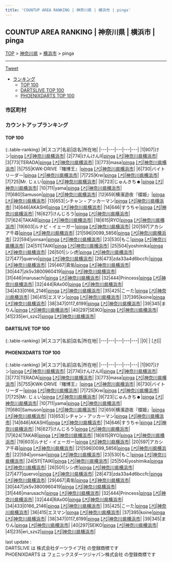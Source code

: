 ```yaml
---
title: 'COUNTUP AREA RANKING | 神奈川県 | 横浜市 | pinga'
---
```

## COUNTUP AREA RANKING | 神奈川県 | 横浜市 | pinga

[TOP](/darts/rank/) > [神奈川県](/darts/rank/神奈川県/) > [横浜市](/darts/rank/神奈川県/横浜市/) > pinga

___

<a href="https://twitter.com/share?ref_src=twsrc%5Etfw" data-text="COUNTUP AREA RANKING | 神奈川県横浜市pinga" class="twitter-share-button" data-hashtags="DARTSLIVE,PHOENIXDARTS,darts,ダーツ" data-show-count="false">Tweet</a>

* [ランキング](#カウントアップランキング)
    * [TOP 100](#top-100)
    * [DARTSLIVE TOP 100](#dartslive-top-100)
    * [PHOENIXDARTS TOP 100](#phoenixdarts-top-100)

### 市区町村

<ul>

</ul>

### カウントアップランキング

#### TOP 100



{:.table-ranking}
|#|スコア|名前|店名|所在地|
|---|---|---|---|---|
|1|907|<span class="rank-name-pd">けン</span>|<a href="/darts/rank/shops/89943.html">pinga</a> <a href="https://vs.phoenixdarts.com/jp/shop/shopDetailInfo/s_89943?s_seq=89943">[↗]</a>|<a href="/darts/rank/神奈川県/横浜市">神奈川県横浜市</a>|
|2|774|<span class="rank-name-pd">けんけんⅡ</span>|<a href="/darts/rank/shops/89943.html">pinga</a> <a href="https://vs.phoenixdarts.com/jp/shop/shopDetailInfo/s_89943?s_seq=89943">[↗]</a>|<a href="/darts/rank/神奈川県/横浜市">神奈川県横浜市</a>|
|3|773|<span class="rank-name-pd">TERADA</span>|<a href="/darts/rank/shops/89943.html">pinga</a> <a href="https://vs.phoenixdarts.com/jp/shop/shopDetailInfo/s_89943?s_seq=89943">[↗]</a>|<a href="/darts/rank/神奈川県/横浜市">神奈川県横浜市</a>|
|3|773|<span class="rank-name-pd">masa</span>|<a href="/darts/rank/shops/89943.html">pinga</a> <a href="https://vs.phoenixdarts.com/jp/shop/shopDetailInfo/s_89943?s_seq=89943">[↗]</a>|<a href="/darts/rank/神奈川県/横浜市">神奈川県横浜市</a>|
|5|755|<span class="rank-name-pd">KWK-DRIVE『賭博王』</span>|<a href="/darts/rank/shops/89943.html">pinga</a> <a href="https://vs.phoenixdarts.com/jp/shop/shopDetailInfo/s_89943?s_seq=89943">[↗]</a>|<a href="/darts/rank/神奈川県/横浜市">神奈川県横浜市</a>|
|6|730|<span class="rank-name-pd">バイトリーダー</span>|<a href="/darts/rank/shops/89943.html">pinga</a> <a href="https://vs.phoenixdarts.com/jp/shop/shopDetailInfo/s_89943?s_seq=89943">[↗]</a>|<a href="/darts/rank/神奈川県/横浜市">神奈川県横浜市</a>|
|7|725|<span class="rank-name-pd">Krei</span>|<a href="/darts/rank/shops/89943.html">pinga</a> <a href="https://vs.phoenixdarts.com/jp/shop/shopDetailInfo/s_89943?s_seq=89943">[↗]</a>|<a href="/darts/rank/神奈川県/横浜市">神奈川県横浜市</a>|
|7|725|<span class="rank-name-pd">Mr. じぇい</span>|<a href="/darts/rank/shops/89943.html">pinga</a> <a href="https://vs.phoenixdarts.com/jp/shop/shopDetailInfo/s_89943?s_seq=89943">[↗]</a>|<a href="/darts/rank/神奈川県/横浜市">神奈川県横浜市</a>|
|9|723|<span class="rank-name-pd">じゅんきち☻</span>|<a href="/darts/rank/shops/89943.html">pinga</a> <a href="https://vs.phoenixdarts.com/jp/shop/shopDetailInfo/s_89943?s_seq=89943">[↗]</a>|<a href="/darts/rank/神奈川県/横浜市">神奈川県横浜市</a>|
|10|711|<span class="rank-name-pd">yama</span>|<a href="/darts/rank/shops/89943.html">pinga</a> <a href="https://vs.phoenixdarts.com/jp/shop/shopDetailInfo/s_89943?s_seq=89943">[↗]</a>|<a href="/darts/rank/神奈川県/横浜市">神奈川県横浜市</a>|
|11|680|<span class="rank-name-pd">Samuson</span>|<a href="/darts/rank/shops/89943.html">pinga</a> <a href="https://vs.phoenixdarts.com/jp/shop/shopDetailInfo/s_89943?s_seq=89943">[↗]</a>|<a href="/darts/rank/神奈川県/横浜市">神奈川県横浜市</a>|
|12|659|<span class="rank-name-pd">横濱遊夜『蝶姫』</span>|<a href="/darts/rank/shops/89943.html">pinga</a> <a href="https://vs.phoenixdarts.com/jp/shop/shopDetailInfo/s_89943?s_seq=89943">[↗]</a>|<a href="/darts/rank/神奈川県/横浜市">神奈川県横浜市</a>|
|13|653|<span class="rank-name-pd">シチャン・アッカーマン</span>|<a href="/darts/rank/shops/89943.html">pinga</a> <a href="https://vs.phoenixdarts.com/jp/shop/shopDetailInfo/s_89943?s_seq=89943">[↗]</a>|<a href="/darts/rank/神奈川県/横浜市">神奈川県横浜市</a>|
|14|646|<span class="rank-name-pd">AKASHI</span>|<a href="/darts/rank/shops/89943.html">pinga</a> <a href="https://vs.phoenixdarts.com/jp/shop/shopDetailInfo/s_89943?s_seq=89943">[↗]</a>|<a href="/darts/rank/神奈川県/横浜市">神奈川県横浜市</a>|
|14|646|<span class="rank-name-pd">すうちゃ</span>|<a href="/darts/rank/shops/89943.html">pinga</a> <a href="https://vs.phoenixdarts.com/jp/shop/shopDetailInfo/s_89943?s_seq=89943">[↗]</a>|<a href="/darts/rank/神奈川県/横浜市">神奈川県横浜市</a>|
|16|627|<span class="rank-name-pd">けんじろう</span>|<a href="/darts/rank/shops/89943.html">pinga</a> <a href="https://vs.phoenixdarts.com/jp/shop/shopDetailInfo/s_89943?s_seq=89943">[↗]</a>|<a href="/darts/rank/神奈川県/横浜市">神奈川県横浜市</a>|
|17|624|<span class="rank-name-pd">TAKAB</span>|<a href="/darts/rank/shops/89943.html">pinga</a> <a href="https://vs.phoenixdarts.com/jp/shop/shopDetailInfo/s_89943?s_seq=89943">[↗]</a>|<a href="/darts/rank/神奈川県/横浜市">神奈川県横浜市</a>|
|18|615|<span class="rank-name-pd">RYO</span>|<a href="/darts/rank/shops/89943.html">pinga</a> <a href="https://vs.phoenixdarts.com/jp/shop/shopDetailInfo/s_89943?s_seq=89943">[↗]</a>|<a href="/darts/rank/神奈川県/横浜市">神奈川県横浜市</a>|
|19|603|<span class="rank-name-pd">ルナピ・イェーガー</span>|<a href="/darts/rank/shops/89943.html">pinga</a> <a href="https://vs.phoenixdarts.com/jp/shop/shopDetailInfo/s_89943?s_seq=89943">[↗]</a>|<a href="/darts/rank/神奈川県/横浜市">神奈川県横浜市</a>|
|20|597|<span class="rank-name-pd">アカシア千尋</span>|<a href="/darts/rank/shops/89943.html">pinga</a> <a href="https://vs.phoenixdarts.com/jp/shop/shopDetailInfo/s_89943?s_seq=89943">[↗]</a>|<a href="/darts/rank/神奈川県/横浜市">神奈川県横浜市</a>|
|21|596|<span class="rank-name-pd">0099_5856</span>|<a href="/darts/rank/shops/89943.html">pinga</a> <a href="https://vs.phoenixdarts.com/jp/shop/shopDetailInfo/s_89943?s_seq=89943">[↗]</a>|<a href="/darts/rank/神奈川県/横浜市">神奈川県横浜市</a>|
|22|594|<span class="rank-name-pd">yonsan</span>|<a href="/darts/rank/shops/89943.html">pinga</a> <a href="https://vs.phoenixdarts.com/jp/shop/shopDetailInfo/s_89943?s_seq=89943">[↗]</a>|<a href="/darts/rank/神奈川県/横浜市">神奈川県横浜市</a>|
|23|530|<span class="rank-name-pd">もこ</span>|<a href="/darts/rank/shops/89943.html">pinga</a> <a href="https://vs.phoenixdarts.com/jp/shop/shopDetailInfo/s_89943?s_seq=89943">[↗]</a>|<a href="/darts/rank/神奈川県/横浜市">神奈川県横浜市</a>|
|24|511|<span class="rank-name-pd">TAIKI</span>|<a href="/darts/rank/shops/89943.html">pinga</a> <a href="https://vs.phoenixdarts.com/jp/shop/shopDetailInfo/s_89943?s_seq=89943">[↗]</a>|<a href="/darts/rank/神奈川県/横浜市">神奈川県横浜市</a>|
|25|504|<span class="rank-name-pd">yoshimika</span>|<a href="/darts/rank/shops/89943.html">pinga</a> <a href="https://vs.phoenixdarts.com/jp/shop/shopDetailInfo/s_89943?s_seq=89943">[↗]</a>|<a href="/darts/rank/神奈川県/横浜市">神奈川県横浜市</a>|
|26|501|<span class="rank-name-pd">シシ虎</span>|<a href="/darts/rank/shops/89943.html">pinga</a> <a href="https://vs.phoenixdarts.com/jp/shop/shopDetailInfo/s_89943?s_seq=89943">[↗]</a>|<a href="/darts/rank/神奈川県/横浜市">神奈川県横浜市</a>|
|27|477|<span class="rank-name-pd">quervo</span>|<a href="/darts/rank/shops/89943.html">pinga</a> <a href="https://vs.phoenixdarts.com/jp/shop/shopDetailInfo/s_89943?s_seq=89943">[↗]</a>|<a href="/darts/rank/神奈川県/横浜市">神奈川県横浜市</a>|
|28|473|<span class="rank-name-pd">zda33a4d6bccfc</span>|<a href="/darts/rank/shops/89943.html">pinga</a> <a href="https://vs.phoenixdarts.com/jp/shop/shopDetailInfo/s_89943?s_seq=89943">[↗]</a>|<a href="/darts/rank/神奈川県/横浜市">神奈川県横浜市</a>|
|29|467|<span class="rank-name-pd">真佑</span>|<a href="/darts/rank/shops/89943.html">pinga</a> <a href="https://vs.phoenixdarts.com/jp/shop/shopDetailInfo/s_89943?s_seq=89943">[↗]</a>|<a href="/darts/rank/神奈川県/横浜市">神奈川県横浜市</a>|
|30|447|<span class="rank-name-pd">zk5v3800960419</span>|<a href="/darts/rank/shops/89943.html">pinga</a> <a href="https://vs.phoenixdarts.com/jp/shop/shopDetailInfo/s_89943?s_seq=89943">[↗]</a>|<a href="/darts/rank/神奈川県/横浜市">神奈川県横浜市</a>|
|31|446|<span class="rank-name-pd">marusachi</span>|<a href="/darts/rank/shops/89943.html">pinga</a> <a href="https://vs.phoenixdarts.com/jp/shop/shopDetailInfo/s_89943?s_seq=89943">[↗]</a>|<a href="/darts/rank/神奈川県/横浜市">神奈川県横浜市</a>|
|32|444|<span class="rank-name-pd">Princess</span>|<a href="/darts/rank/shops/89943.html">pinga</a> <a href="https://vs.phoenixdarts.com/jp/shop/shopDetailInfo/s_89943?s_seq=89943">[↗]</a>|<a href="/darts/rank/神奈川県/横浜市">神奈川県横浜市</a>|
|32|444|<span class="rank-name-pd">RAx00</span>|<a href="/darts/rank/shops/89943.html">pinga</a> <a href="https://vs.phoenixdarts.com/jp/shop/shopDetailInfo/s_89943?s_seq=89943">[↗]</a>|<a href="/darts/rank/神奈川県/横浜市">神奈川県横浜市</a>|
|34|433|<span class="rank-name-pd">0166_2146</span>|<a href="/darts/rank/shops/89943.html">pinga</a> <a href="https://vs.phoenixdarts.com/jp/shop/shopDetailInfo/s_89943?s_seq=89943">[↗]</a>|<a href="/darts/rank/神奈川県/横浜市">神奈川県横浜市</a>|
|35|425|<span class="rank-name-pd">こーた</span>|<a href="/darts/rank/shops/89943.html">pinga</a> <a href="https://vs.phoenixdarts.com/jp/shop/shopDetailInfo/s_89943?s_seq=89943">[↗]</a>|<a href="/darts/rank/神奈川県/横浜市">神奈川県横浜市</a>|
|36|415|<span class="rank-name-pd">エスマン</span>|<a href="/darts/rank/shops/89943.html">pinga</a> <a href="https://vs.phoenixdarts.com/jp/shop/shopDetailInfo/s_89943?s_seq=89943">[↗]</a>|<a href="/darts/rank/神奈川県/横浜市">神奈川県横浜市</a>|
|37|395|<span class="rank-name-pd">koine</span>|<a href="/darts/rank/shops/89943.html">pinga</a> <a href="https://vs.phoenixdarts.com/jp/shop/shopDetailInfo/s_89943?s_seq=89943">[↗]</a>|<a href="/darts/rank/神奈川県/横浜市">神奈川県横浜市</a>|
|38|347|<span class="rank-name-pd">0117_6199</span>|<a href="/darts/rank/shops/89943.html">pinga</a> <a href="https://vs.phoenixdarts.com/jp/shop/shopDetailInfo/s_89943?s_seq=89943">[↗]</a>|<a href="/darts/rank/神奈川県/横浜市">神奈川県横浜市</a>|
|39|345|<span class="rank-name-pd">まりん</span>|<a href="/darts/rank/shops/89943.html">pinga</a> <a href="https://vs.phoenixdarts.com/jp/shop/shopDetailInfo/s_89943?s_seq=89943">[↗]</a>|<a href="/darts/rank/神奈川県/横浜市">神奈川県横浜市</a>|
|40|297|<span class="rank-name-pd">SEIKO</span>|<a href="/darts/rank/shops/89943.html">pinga</a> <a href="https://vs.phoenixdarts.com/jp/shop/shopDetailInfo/s_89943?s_seq=89943">[↗]</a>|<a href="/darts/rank/神奈川県/横浜市">神奈川県横浜市</a>|
|41|235|<span class="rank-name-pd">eri_szs2</span>|<a href="/darts/rank/shops/89943.html">pinga</a> <a href="https://vs.phoenixdarts.com/jp/shop/shopDetailInfo/s_89943?s_seq=89943">[↗]</a>|<a href="/darts/rank/神奈川県/横浜市">神奈川県横浜市</a>|


#### DARTSLIVE TOP 100



{:.table-ranking}
|#|スコア|名前|店名|所在地|
|---|---|---|---|---|
||0|<span class="rank-name-dl"> </span>|<a href="/darts/rank/shops/.html"></a> <a href="">[↗]</a>|<a href="/darts/rank//"></a>|


#### PHOENIXDARTS TOP 100



{:.table-ranking}
|#|スコア|名前|店名|所在地|
|---|---|---|---|---|
|1|907|<span class="rank-name-pd">けン</span>|<a href="/darts/rank/shops/89943.html">pinga</a> <a href="https://vs.phoenixdarts.com/jp/shop/shopDetailInfo/s_89943?s_seq=89943">[↗]</a>|<a href="/darts/rank/神奈川県/横浜市">神奈川県横浜市</a>|
|2|774|<span class="rank-name-pd">けんけんⅡ</span>|<a href="/darts/rank/shops/89943.html">pinga</a> <a href="https://vs.phoenixdarts.com/jp/shop/shopDetailInfo/s_89943?s_seq=89943">[↗]</a>|<a href="/darts/rank/神奈川県/横浜市">神奈川県横浜市</a>|
|3|773|<span class="rank-name-pd">TERADA</span>|<a href="/darts/rank/shops/89943.html">pinga</a> <a href="https://vs.phoenixdarts.com/jp/shop/shopDetailInfo/s_89943?s_seq=89943">[↗]</a>|<a href="/darts/rank/神奈川県/横浜市">神奈川県横浜市</a>|
|3|773|<span class="rank-name-pd">masa</span>|<a href="/darts/rank/shops/89943.html">pinga</a> <a href="https://vs.phoenixdarts.com/jp/shop/shopDetailInfo/s_89943?s_seq=89943">[↗]</a>|<a href="/darts/rank/神奈川県/横浜市">神奈川県横浜市</a>|
|5|755|<span class="rank-name-pd">KWK-DRIVE『賭博王』</span>|<a href="/darts/rank/shops/89943.html">pinga</a> <a href="https://vs.phoenixdarts.com/jp/shop/shopDetailInfo/s_89943?s_seq=89943">[↗]</a>|<a href="/darts/rank/神奈川県/横浜市">神奈川県横浜市</a>|
|6|730|<span class="rank-name-pd">バイトリーダー</span>|<a href="/darts/rank/shops/89943.html">pinga</a> <a href="https://vs.phoenixdarts.com/jp/shop/shopDetailInfo/s_89943?s_seq=89943">[↗]</a>|<a href="/darts/rank/神奈川県/横浜市">神奈川県横浜市</a>|
|7|725|<span class="rank-name-pd">Krei</span>|<a href="/darts/rank/shops/89943.html">pinga</a> <a href="https://vs.phoenixdarts.com/jp/shop/shopDetailInfo/s_89943?s_seq=89943">[↗]</a>|<a href="/darts/rank/神奈川県/横浜市">神奈川県横浜市</a>|
|7|725|<span class="rank-name-pd">Mr. じぇい</span>|<a href="/darts/rank/shops/89943.html">pinga</a> <a href="https://vs.phoenixdarts.com/jp/shop/shopDetailInfo/s_89943?s_seq=89943">[↗]</a>|<a href="/darts/rank/神奈川県/横浜市">神奈川県横浜市</a>|
|9|723|<span class="rank-name-pd">じゅんきち☻</span>|<a href="/darts/rank/shops/89943.html">pinga</a> <a href="https://vs.phoenixdarts.com/jp/shop/shopDetailInfo/s_89943?s_seq=89943">[↗]</a>|<a href="/darts/rank/神奈川県/横浜市">神奈川県横浜市</a>|
|10|711|<span class="rank-name-pd">yama</span>|<a href="/darts/rank/shops/89943.html">pinga</a> <a href="https://vs.phoenixdarts.com/jp/shop/shopDetailInfo/s_89943?s_seq=89943">[↗]</a>|<a href="/darts/rank/神奈川県/横浜市">神奈川県横浜市</a>|
|11|680|<span class="rank-name-pd">Samuson</span>|<a href="/darts/rank/shops/89943.html">pinga</a> <a href="https://vs.phoenixdarts.com/jp/shop/shopDetailInfo/s_89943?s_seq=89943">[↗]</a>|<a href="/darts/rank/神奈川県/横浜市">神奈川県横浜市</a>|
|12|659|<span class="rank-name-pd">横濱遊夜『蝶姫』</span>|<a href="/darts/rank/shops/89943.html">pinga</a> <a href="https://vs.phoenixdarts.com/jp/shop/shopDetailInfo/s_89943?s_seq=89943">[↗]</a>|<a href="/darts/rank/神奈川県/横浜市">神奈川県横浜市</a>|
|13|653|<span class="rank-name-pd">シチャン・アッカーマン</span>|<a href="/darts/rank/shops/89943.html">pinga</a> <a href="https://vs.phoenixdarts.com/jp/shop/shopDetailInfo/s_89943?s_seq=89943">[↗]</a>|<a href="/darts/rank/神奈川県/横浜市">神奈川県横浜市</a>|
|14|646|<span class="rank-name-pd">AKASHI</span>|<a href="/darts/rank/shops/89943.html">pinga</a> <a href="https://vs.phoenixdarts.com/jp/shop/shopDetailInfo/s_89943?s_seq=89943">[↗]</a>|<a href="/darts/rank/神奈川県/横浜市">神奈川県横浜市</a>|
|14|646|<span class="rank-name-pd">すうちゃ</span>|<a href="/darts/rank/shops/89943.html">pinga</a> <a href="https://vs.phoenixdarts.com/jp/shop/shopDetailInfo/s_89943?s_seq=89943">[↗]</a>|<a href="/darts/rank/神奈川県/横浜市">神奈川県横浜市</a>|
|16|627|<span class="rank-name-pd">けんじろう</span>|<a href="/darts/rank/shops/89943.html">pinga</a> <a href="https://vs.phoenixdarts.com/jp/shop/shopDetailInfo/s_89943?s_seq=89943">[↗]</a>|<a href="/darts/rank/神奈川県/横浜市">神奈川県横浜市</a>|
|17|624|<span class="rank-name-pd">TAKAB</span>|<a href="/darts/rank/shops/89943.html">pinga</a> <a href="https://vs.phoenixdarts.com/jp/shop/shopDetailInfo/s_89943?s_seq=89943">[↗]</a>|<a href="/darts/rank/神奈川県/横浜市">神奈川県横浜市</a>|
|18|615|<span class="rank-name-pd">RYO</span>|<a href="/darts/rank/shops/89943.html">pinga</a> <a href="https://vs.phoenixdarts.com/jp/shop/shopDetailInfo/s_89943?s_seq=89943">[↗]</a>|<a href="/darts/rank/神奈川県/横浜市">神奈川県横浜市</a>|
|19|603|<span class="rank-name-pd">ルナピ・イェーガー</span>|<a href="/darts/rank/shops/89943.html">pinga</a> <a href="https://vs.phoenixdarts.com/jp/shop/shopDetailInfo/s_89943?s_seq=89943">[↗]</a>|<a href="/darts/rank/神奈川県/横浜市">神奈川県横浜市</a>|
|20|597|<span class="rank-name-pd">アカシア千尋</span>|<a href="/darts/rank/shops/89943.html">pinga</a> <a href="https://vs.phoenixdarts.com/jp/shop/shopDetailInfo/s_89943?s_seq=89943">[↗]</a>|<a href="/darts/rank/神奈川県/横浜市">神奈川県横浜市</a>|
|21|596|<span class="rank-name-pd">0099_5856</span>|<a href="/darts/rank/shops/89943.html">pinga</a> <a href="https://vs.phoenixdarts.com/jp/shop/shopDetailInfo/s_89943?s_seq=89943">[↗]</a>|<a href="/darts/rank/神奈川県/横浜市">神奈川県横浜市</a>|
|22|594|<span class="rank-name-pd">yonsan</span>|<a href="/darts/rank/shops/89943.html">pinga</a> <a href="https://vs.phoenixdarts.com/jp/shop/shopDetailInfo/s_89943?s_seq=89943">[↗]</a>|<a href="/darts/rank/神奈川県/横浜市">神奈川県横浜市</a>|
|23|530|<span class="rank-name-pd">もこ</span>|<a href="/darts/rank/shops/89943.html">pinga</a> <a href="https://vs.phoenixdarts.com/jp/shop/shopDetailInfo/s_89943?s_seq=89943">[↗]</a>|<a href="/darts/rank/神奈川県/横浜市">神奈川県横浜市</a>|
|24|511|<span class="rank-name-pd">TAIKI</span>|<a href="/darts/rank/shops/89943.html">pinga</a> <a href="https://vs.phoenixdarts.com/jp/shop/shopDetailInfo/s_89943?s_seq=89943">[↗]</a>|<a href="/darts/rank/神奈川県/横浜市">神奈川県横浜市</a>|
|25|504|<span class="rank-name-pd">yoshimika</span>|<a href="/darts/rank/shops/89943.html">pinga</a> <a href="https://vs.phoenixdarts.com/jp/shop/shopDetailInfo/s_89943?s_seq=89943">[↗]</a>|<a href="/darts/rank/神奈川県/横浜市">神奈川県横浜市</a>|
|26|501|<span class="rank-name-pd">シシ虎</span>|<a href="/darts/rank/shops/89943.html">pinga</a> <a href="https://vs.phoenixdarts.com/jp/shop/shopDetailInfo/s_89943?s_seq=89943">[↗]</a>|<a href="/darts/rank/神奈川県/横浜市">神奈川県横浜市</a>|
|27|477|<span class="rank-name-pd">quervo</span>|<a href="/darts/rank/shops/89943.html">pinga</a> <a href="https://vs.phoenixdarts.com/jp/shop/shopDetailInfo/s_89943?s_seq=89943">[↗]</a>|<a href="/darts/rank/神奈川県/横浜市">神奈川県横浜市</a>|
|28|473|<span class="rank-name-pd">zda33a4d6bccfc</span>|<a href="/darts/rank/shops/89943.html">pinga</a> <a href="https://vs.phoenixdarts.com/jp/shop/shopDetailInfo/s_89943?s_seq=89943">[↗]</a>|<a href="/darts/rank/神奈川県/横浜市">神奈川県横浜市</a>|
|29|467|<span class="rank-name-pd">真佑</span>|<a href="/darts/rank/shops/89943.html">pinga</a> <a href="https://vs.phoenixdarts.com/jp/shop/shopDetailInfo/s_89943?s_seq=89943">[↗]</a>|<a href="/darts/rank/神奈川県/横浜市">神奈川県横浜市</a>|
|30|447|<span class="rank-name-pd">zk5v3800960419</span>|<a href="/darts/rank/shops/89943.html">pinga</a> <a href="https://vs.phoenixdarts.com/jp/shop/shopDetailInfo/s_89943?s_seq=89943">[↗]</a>|<a href="/darts/rank/神奈川県/横浜市">神奈川県横浜市</a>|
|31|446|<span class="rank-name-pd">marusachi</span>|<a href="/darts/rank/shops/89943.html">pinga</a> <a href="https://vs.phoenixdarts.com/jp/shop/shopDetailInfo/s_89943?s_seq=89943">[↗]</a>|<a href="/darts/rank/神奈川県/横浜市">神奈川県横浜市</a>|
|32|444|<span class="rank-name-pd">Princess</span>|<a href="/darts/rank/shops/89943.html">pinga</a> <a href="https://vs.phoenixdarts.com/jp/shop/shopDetailInfo/s_89943?s_seq=89943">[↗]</a>|<a href="/darts/rank/神奈川県/横浜市">神奈川県横浜市</a>|
|32|444|<span class="rank-name-pd">RAx00</span>|<a href="/darts/rank/shops/89943.html">pinga</a> <a href="https://vs.phoenixdarts.com/jp/shop/shopDetailInfo/s_89943?s_seq=89943">[↗]</a>|<a href="/darts/rank/神奈川県/横浜市">神奈川県横浜市</a>|
|34|433|<span class="rank-name-pd">0166_2146</span>|<a href="/darts/rank/shops/89943.html">pinga</a> <a href="https://vs.phoenixdarts.com/jp/shop/shopDetailInfo/s_89943?s_seq=89943">[↗]</a>|<a href="/darts/rank/神奈川県/横浜市">神奈川県横浜市</a>|
|35|425|<span class="rank-name-pd">こーた</span>|<a href="/darts/rank/shops/89943.html">pinga</a> <a href="https://vs.phoenixdarts.com/jp/shop/shopDetailInfo/s_89943?s_seq=89943">[↗]</a>|<a href="/darts/rank/神奈川県/横浜市">神奈川県横浜市</a>|
|36|415|<span class="rank-name-pd">エスマン</span>|<a href="/darts/rank/shops/89943.html">pinga</a> <a href="https://vs.phoenixdarts.com/jp/shop/shopDetailInfo/s_89943?s_seq=89943">[↗]</a>|<a href="/darts/rank/神奈川県/横浜市">神奈川県横浜市</a>|
|37|395|<span class="rank-name-pd">koine</span>|<a href="/darts/rank/shops/89943.html">pinga</a> <a href="https://vs.phoenixdarts.com/jp/shop/shopDetailInfo/s_89943?s_seq=89943">[↗]</a>|<a href="/darts/rank/神奈川県/横浜市">神奈川県横浜市</a>|
|38|347|<span class="rank-name-pd">0117_6199</span>|<a href="/darts/rank/shops/89943.html">pinga</a> <a href="https://vs.phoenixdarts.com/jp/shop/shopDetailInfo/s_89943?s_seq=89943">[↗]</a>|<a href="/darts/rank/神奈川県/横浜市">神奈川県横浜市</a>|
|39|345|<span class="rank-name-pd">まりん</span>|<a href="/darts/rank/shops/89943.html">pinga</a> <a href="https://vs.phoenixdarts.com/jp/shop/shopDetailInfo/s_89943?s_seq=89943">[↗]</a>|<a href="/darts/rank/神奈川県/横浜市">神奈川県横浜市</a>|
|40|297|<span class="rank-name-pd">SEIKO</span>|<a href="/darts/rank/shops/89943.html">pinga</a> <a href="https://vs.phoenixdarts.com/jp/shop/shopDetailInfo/s_89943?s_seq=89943">[↗]</a>|<a href="/darts/rank/神奈川県/横浜市">神奈川県横浜市</a>|
|41|235|<span class="rank-name-pd">eri_szs2</span>|<a href="/darts/rank/shops/89943.html">pinga</a> <a href="https://vs.phoenixdarts.com/jp/shop/shopDetailInfo/s_89943?s_seq=89943">[↗]</a>|<a href="/darts/rank/神奈川県/横浜市">神奈川県横浜市</a>|


<div class="footer border-top border-gray-light mt-5 pt-3 text-right text-gray">
    last update : <span style="font-weight: italic" id="foot_last_modified"></span><br />
    DARTSLIVE は 株式会社ダーツライブ社 の登録商標です<br />
    PHOENIXDARTS は フェニックスダーツジャパン株式会社 の登録商標です<br />
</div>

<script src="https://cdnjs.cloudflare.com/ajax/libs/jquery.tablesorter/2.31.3/js/jquery.tablesorter.min.js" integrity="sha512-qzgd5cYSZcosqpzpn7zF2ZId8f/8CHmFKZ8j7mU4OUXTNRd5g+ZHBPsgKEwoqxCtdQvExE5LprwwPAgoicguNg==" crossorigin="anonymous" referrerpolicy="no-referrer"></script>
<link rel="stylesheet" href="https://cdnjs.cloudflare.com/ajax/libs/jquery.tablesorter/2.31.3/css/theme.default.min.css" integrity="sha512-wghhOJkjQX0Lh3NSWvNKeZ0ZpNn+SPVXX1Qyc9OCaogADktxrBiBdKGDoqVUOyhStvMBmJQ8ZdMHiR3wuEq8+w==" crossorigin="anonymous" referrerpolicy="no-referrer" />
<script>
$(function() {
    $(".table-ranking").tablesorter({sortList:[[0, 0]]});
    $("#foot_last_modified").text(formatDate(new Date(document.lastModified), 'yyyy-MM-dd HH:mm:ss'));
});
</script>

<script async src="https://platform.twitter.com/widgets.js" charset="utf-8"></script>